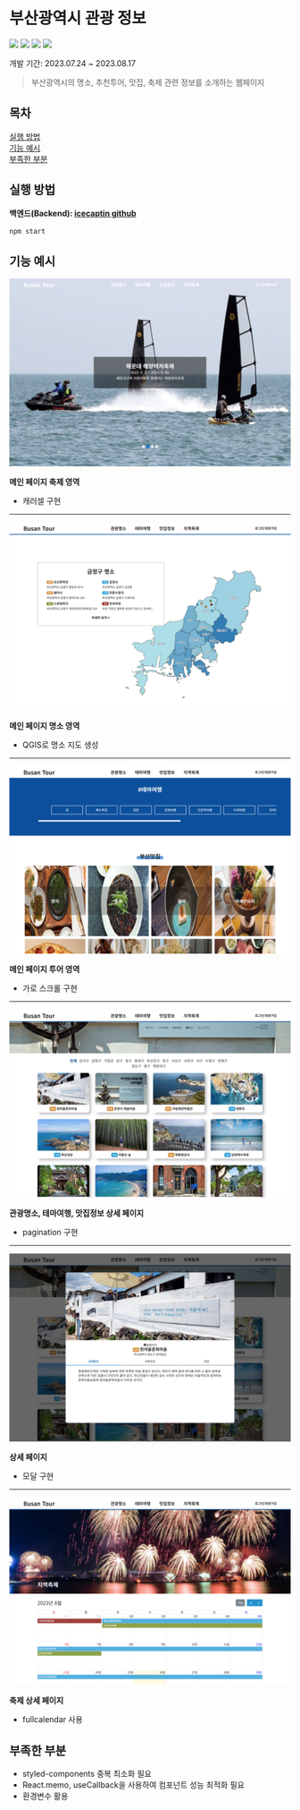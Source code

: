 # 부산광역시 관광 정보

<div>
<img src="https://img.shields.io/badge/React-61DAFB?style=flat-square&logo=react&logoColor=000">
<img src="https://img.shields.io/badge/StyledComponents-DB7093?style=flat-square&logo=styledcomponents&logoColor=fff">
<img src="https://img.shields.io/badge/Typescript-3178C6?style=flat-square&logo=Typescript&logoColor=white"/>
<img src="https://img.shields.io/badge/Redux-764ABC?style=flat-square&logo=Redux&logoColor=white"/>
</div>

개발 기간: 2023.07.24 ~ 2023.08.17

> 부산광역시의 명소, 추천투어, 맛집, 축제 관련 정보를 소개하는 웹페이지

## 목차

[실행 방법](#실행-방법)<br/>
[기능 예시](#기능-예시)<br/>
[부족한 부분](#부족한-부분)<br/>

## 실행 방법

**백엔드(Backend): [icecaptin github](https://github.com/icecaptin/JAVA_SpringBoot/tree/main/BusanProject)**

```sh
npm start
```

## 기능 예시

![Home_festival](./public/img/fes.png)

**메인 페이지 축제 영역**

- 캐러셀 구현

---

![Home_place](./public/img/place.png)

**메인 페이지 명소 영역**

- QGIS로 명소 지도 생성

---

![Home_tourNfood](./public/img/tour_food.png)

**메인 페이지 투어 영역**

- 가로 스크롤 구현

---

![Subpage_place](./public/img/subpage_place.png)

**관광명소, 테마여행, 맛집정보 상세 페이지**

- pagination 구현

---

![Subpage_modal](./public/img/subpage_modal.png)

**상세 페이지**

- 모달 구현

---

![Subpage_festival](./public/img/subpage_fes.png)

**축제 상세 페이지**

- fullcalendar 사용

## 부족한 부분

- styled-components 중복 최소화 필요
- React.memo, useCallback을 사용하여 컴포넌트 성능 최적화 필요
- 환경변수 활용
